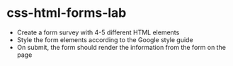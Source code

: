# css-html-forms-lab

- Create a form survey with 4-5 different HTML elements
- Style the form elements according to the Google style guide
- On submit, the form should render the information from the form on the page
